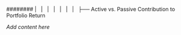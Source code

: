 ######## |   |   |   |   |   |   |   ├── Active vs. Passive Contribution to Portfolio Return

*Add content here*